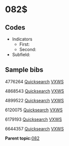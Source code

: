 # 082$

## Codes

-   Indicators
    -   First:
    -   Second:
-   Subfield:

## Sample bibs

4776264 [Quicksearch](https://search.library.yale.edu/catalog/4776264) [VXWS](http://prodorbis.library.yale.edu:7014/vxws/GetHoldingsService?bibId=4776264)

4868543 [Quicksearch](https://search.library.yale.edu/catalog/4868543) [VXWS](http://prodorbis.library.yale.edu:7014/vxws/GetHoldingsService?bibId=4868543)

4899522 [Quicksearch](https://search.library.yale.edu/catalog/4899522) [VXWS](http://prodorbis.library.yale.edu:7014/vxws/GetHoldingsService?bibId=4899522)

6120075 [Quicksearch](https://search.library.yale.edu/catalog/6120075) [VXWS](http://prodorbis.library.yale.edu:7014/vxws/GetHoldingsService?bibId=6120075)

6179193 [Quicksearch](https://search.library.yale.edu/catalog/6179193) [VXWS](http://prodorbis.library.yale.edu:7014/vxws/GetHoldingsService?bibId=6179193)

6644357 [Quicksearch](https://search.library.yale.edu/catalog/6644357) [VXWS](http://prodorbis.library.yale.edu:7014/vxws/GetHoldingsService?bibId=6644357)

**Parent topic:**[082](../../tags/082/082.md)

